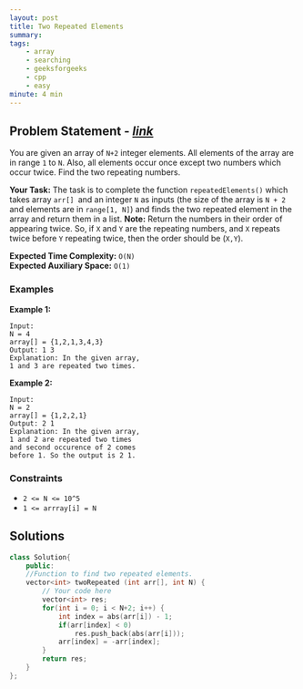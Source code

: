 ```yaml
---
layout: post
title: Two Repeated Elements 
summary:
tags:
    - array
    - searching
    - geeksforgeeks
    - cpp
    - easy
minute: 4 min
---
```


## Problem Statement - [*link*](https://practice.geeksforgeeks.org/problems/two-repeated-elements-1587115621/1/#)  

You are given an array of `N+2` integer elements. All elements of the array are in range `1` to `N`. Also, all elements occur once except two numbers which occur twice. Find the two repeating numbers.

**Your Task:** 
The task is to complete the function `repeatedElements()` which takes array `arr[] `and an integer `N` as inputs (the size of the array is `N + 2` and elements are in `range[1, N]`) and finds the two repeated element in the array and return them in a list.
**Note:** Return the numbers in their order of appearing twice. So, if `X` and `Y` are the repeating numbers, and `X` repeats twice before `Y` repeating twice, then the order should be (`X,Y`).

**Expected Time Complexity:** `O(N)`  
**Expected Auxiliary Space:** `O(1)`

### Examples

**Example 1:**   
```
Input:
N = 4
array[] = {1,2,1,3,4,3}
Output: 1 3
Explanation: In the given array, 
1 and 3 are repeated two times.
```

**Example 2:**   
```
Input:
N = 2
array[] = {1,2,2,1}
Output: 2 1
Explanation: In the given array,
1 and 2 are repeated two times 
and second occurence of 2 comes 
before 1. So the output is 2 1.
```

### Constraints

+ `2 <= N <= 10^5`
+ `1 <= arrray[i] = N`

## Solutions

```cpp
class Solution{
    public:
    //Function to find two repeated elements.
    vector<int> twoRepeated (int arr[], int N) {
        // Your code here
        vector<int> res;
        for(int i = 0; i < N+2; i++) {
            int index = abs(arr[i]) - 1;
            if(arr[index] < 0) 
                res.push_back(abs(arr[i]));
            arr[index] = -arr[index];
        }
        return res;
    }
};
```


